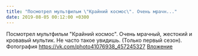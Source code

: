 ```yaml
---
title: "Посмотрел мультфильм \"Крайний космос\". Очень мрачн..."
date: 2019-08-05 00:12:00 +0300
---
```


Посмотрел мультфильм "Крайний космос". Очень мрачный, жестокий и кровавый мультик. Не часто такое увидишь. (Только первый сезон).
Фотография
<a class="vk-attach" href="https://vk.com/photo41076938_457245327">https://vk.com/photo41076938_457245327</a>
<a class="vk-attach" href="https://vk.com/photo41076938_457245327">Вложение</a>
